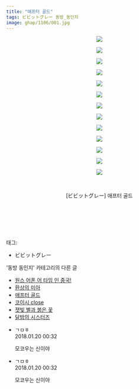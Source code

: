 ```yaml
---
title: "애프터 골드"
tags: ビビットグレー 동방_동인지
image: ghap/1106/001.jpg
---
```

<div class="article">
<p style="text-align: center; clear: none; float: none;"><img src="{{ site.nasurl }}/ghap/1106/001.jpg"/></p>
<p style="text-align: center; clear: none; float: none;"><img src="{{ site.nasurl }}/ghap/1106/002.jpg"/></p>
<p style="text-align: center; clear: none; float: none;"><img src="{{ site.nasurl }}/ghap/1106/003.jpg"/></p>
<p style="text-align: center; clear: none; float: none;"><img src="{{ site.nasurl }}/ghap/1106/004.jpg"/></p>
<p style="text-align: center; clear: none; float: none;"><img src="{{ site.nasurl }}/ghap/1106/005.jpg"/></p>
<p style="text-align: center; clear: none; float: none;"><img src="{{ site.nasurl }}/ghap/1106/006.jpg"/></p>
<p style="text-align: center; clear: none; float: none;"><img src="{{ site.nasurl }}/ghap/1106/007.jpg"/></p>
<p style="text-align: center; clear: none; float: none;"><img src="{{ site.nasurl }}/ghap/1106/008.jpg"/></p>
<p style="text-align: center; clear: none; float: none;"><img src="{{ site.nasurl }}/ghap/1106/009.jpg"/></p>
<p style="text-align: center; clear: none; float: none;"><img src="{{ site.nasurl }}/ghap/1106/010.jpg"/></p>
<p style="text-align: center; clear: none; float: none;"><img src="{{ site.nasurl }}/ghap/1106/011.jpg"/></p>
<p style="text-align: center; clear: none; float: none;"><img src="{{ site.nasurl }}/ghap/1106/012.jpg"/></p>
<p style="text-align: center; clear: none; float: none;"><img src="{{ site.nasurl }}/ghap/1106/013.jpg"/></p>
<p style="text-align: center; clear: none; float: none;"><br/></p>
<p style="text-align: center; clear: none; float: none;">[ビビットグレー] 애프터 골드</p>
<p style="text-align: center; clear: none; float: none;"><br/></p>
<p style="text-align: center; clear: none; float: none;"><br/></p>
<p><br/></p>
</div><div class="tagTrail">
<p>태그: </p>
<ul>
<li>ビビットグレー</li>
</ul>
</div><div class="another">
<p>'동방 동인지' 카테고리의 다른 글</p>
<ul>
<li><a href="/2016-07-26-ghap_1108">원스 어폰 어 타임 인 중국!</a></li>
<li><a href="/2016-07-26-ghap_1107">환상의 미아</a></li>
<li><a href="/2016-07-26-ghap_1106">애프터 골드</a></li>
<li><a href="/2016-07-26-ghap_1105">코이시 close</a></li>
<li><a href="/2016-07-26-ghap_1104">잿빛 별과 붉은 꽃</a></li>
<li><a href="/2016-07-26-ghap_1103">달밤의 시스터즈</a></li>
</ul>
</div><div class="cb_module cb_fluid">
<div class="cb_wrt cb_profile">
<div class="comment">
<ul>
<li class="cb_thumb_off" id="comment15178256">
<div class="cb_comment_area">
<div class="cb_info_area">
<div class="cb_section">
<span class="cb_nick_name">ㄱㅁㅎ</span>
</div>
<div class="cb_section">
<span class="cb_date">2018.01.20 00:32 </span>
</div>
</div>
<div class="cb_dsc_comment">
<p class="cb_dsc">
											모코우는 신이야
										</p>
</div>
</div></li>
<li class="cb_thumb_off" id="comment15178257">
<div class="cb_comment_area">
<div class="cb_info_area">
<div class="cb_section">
<span class="cb_nick_name">ㄱㅁㅎ</span>
</div>
<div class="cb_section">
<span class="cb_date">2018.01.20 00:32 </span>
</div>
</div>
<div class="cb_dsc_comment">
<p class="cb_dsc">
											모코우는 신이야
										</p>
</div>
</div></li>
</ul>
</div>
</div><!-- commentList close -->
</div>